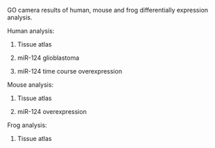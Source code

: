 GO camera results of human, mouse and frog differentially expression analysis.

Human analysis:

1) Tissue atlas

2) miR-124 glioblastoma

3) miR-124 time course overexpression

Mouse analysis:

1) Tissue atlas

2) miR-124 overexpression

Frog analysis:

1) Tissue atlas
